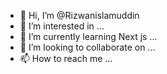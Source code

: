 - 👋 Hi, I’m @Rizwanislamuddin
- 👀 I’m interested in ...
- 🌱 I’m currently learning Next js ...
- 💞️ I’m looking to collaborate on ...
- 📫 How to reach me ...

<!---
Rizwanislamuddin/Rizwanislamuddin is a ✨ special ✨ repository because its `README.md` (this file) appears on your GitHub profile.
You can click the Preview link to take a look at your changes.
--->
